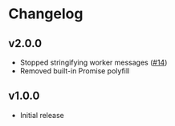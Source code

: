 Changelog
====

v2.0.0
---

- Stopped stringifying worker messages ([#14](https://github.com/nolanlawson/promise-worker/pull/14))
- Removed built-in Promise polyfill

v1.0.0
---

- Initial release